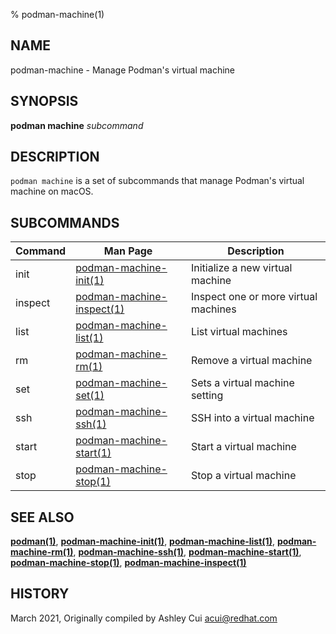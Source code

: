 % podman-machine(1)

## NAME
podman\-machine - Manage Podman's virtual machine

## SYNOPSIS
**podman machine** *subcommand*

## DESCRIPTION
`podman machine` is a set of subcommands that manage Podman's virtual machine on macOS.

## SUBCOMMANDS

| Command | Man Page                                             | Description                       |
|---------|------------------------------------------------------|-----------------------------------|
| init    | [podman-machine-init(1)](podman-machine-init.1.md)   | Initialize a new virtual machine  |
| inspect | [podman-machine-inspect(1)](podman-machine-inspect.1.md)  | Inspect one or more virtual machines |
| list    | [podman-machine-list(1)](podman-machine-list.1.md)   | List virtual machines             |
| rm      | [podman-machine-rm(1)](podman-machine-rm.1.md)       | Remove a virtual machine          |
| set     | [podman-machine-set(1)](podman-machine-set.1.md)     | Sets a virtual machine setting    |
| ssh     | [podman-machine-ssh(1)](podman-machine-ssh.1.md)     | SSH into a virtual machine        |
| start   | [podman-machine-start(1)](podman-machine-start.1.md) | Start a virtual machine           |
| stop    | [podman-machine-stop(1)](podman-machine-stop.1.md)   | Stop a virtual machine            |

## SEE ALSO
**[podman(1)](podman.1.md)**, **[podman-machine-init(1)](podman-machine-init.1.md)**, **[podman-machine-list(1)](podman-machine-list.1.md)**, **[podman-machine-rm(1)](podman-machine-rm.1.md)**, **[podman-machine-ssh(1)](podman-machine-ssh.1.md)**, **[podman-machine-start(1)](podman-machine-start.1.md)**, **[podman-machine-stop(1)](podman-machine-stop.1.md)**, **[podman-machine-inspect(1)](podman-machine-inspect.1.md)**

## HISTORY
March 2021, Originally compiled by Ashley Cui <acui@redhat.com>
